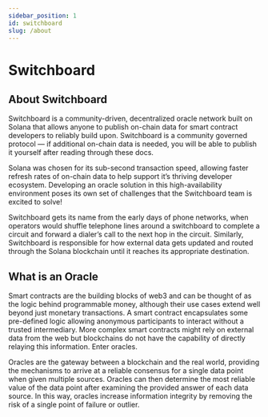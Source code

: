 ```yaml
---
sidebar_position: 1
id: switchboard
slug: /about
---
```


# Switchboard

## About Switchboard

Switchboard is a community-driven, decentralized oracle network built on Solana that allows anyone to publish on-chain data for smart contract developers to reliably build upon. Switchboard is a community governed protocol — if additional on-chain data is needed, you will be able to publish it yourself after reading through these docs.

Solana was chosen for its sub-second transaction speed, allowing faster refresh rates of on-chain data to help support it’s thriving developer ecosystem. Developing an oracle solution in this high-availability environment poses its own set of challenges that the Switchboard team is excited to solve!

Switchboard gets its name from the early days of phone networks, when operators would shuffle telephone lines around a switchboard to complete a circuit and forward a dialer’s call to the next hop in the circuit. Similarly, Switchboard is responsible for how external data gets updated and routed through the Solana blockchain until it reaches its appropriate destination.

## What is an Oracle

Smart contracts are the building blocks of web3 and can be thought of as the logic behind programmable money, although their use cases extend well beyond just monetary transactions. A smart contract encapsulates some pre-defined logic allowing anonymous participants to interact without a trusted intermediary. More complex smart contracts might rely on external data from the web but blockchains do not have the capability of directly relaying this information. Enter oracles.

Oracles are the gateway between a blockchain and the real world, providing the mechanisms to arrive at a reliable consensus for a single data point when given multiple sources. Oracles can then determine the most reliable value of the data point after examining the provided answer of each data source. In this way, oracles increase information integrity by removing the risk of a single point of failure or outlier.
